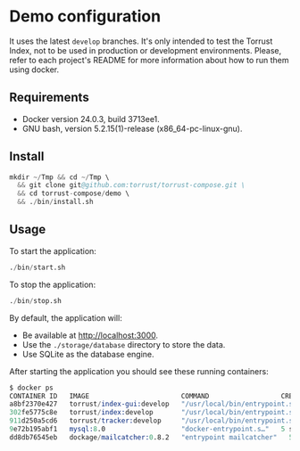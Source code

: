# Demo configuration

It uses the latest `develop` branches. It's only intended to test the Torrust Index, not to be used in production or development environments. Please, refer to each project's README for more information about how to run them using docker.

## Requirements

- Docker version 24.0.3, build 3713ee1.
- GNU bash, version 5.2.15(1)-release (x86_64-pc-linux-gnu).

## Install

```s
mkdir ~/Tmp && cd ~/Tmp \
  && git clone git@github.com:torrust/torrust-compose.git \
  && cd torrust-compose/demo \
  && ./bin/install.sh
```

## Usage

To start the application:

```s
./bin/start.sh
```

To stop the application:

```s
./bin/stop.sh
```

By default, the application will:

- Be available at <http://localhost:3000>.
- Use the `./storage/database` directory to store the data.
- Use SQLite as the database engine.

After starting the application you should see these running containers:

```s
$ docker ps
CONTAINER ID   IMAGE                       COMMAND                  CREATED         STATUS                            PORTS                                                                                                      NAMES
a8bf2370e427   torrust/index-gui:develop   "/usr/local/bin/entrypoint.sh"   5 seconds ago   Up 3 seconds (health: starting)   0.0.0.0:3000->3000/tcp, :::3000->3000/tcp, 0.0.0.0:24678->24678/tcp, :::24678->24678/tcp                   torrust-index-gui-1
302fe5775c8e   torrust/index:develop       "/usr/local/bin/entrypoint.sh"   5 seconds ago   Up 3 seconds (health: starting)   0.0.0.0:3001->3001/tcp, :::3001->3001/tcp                                                                  torrust-index-1
911d250a5cd6   torrust/tracker:develop     "/usr/local/bin/entrypoint.sh"   5 seconds ago   Up 4 seconds (health: starting)   1313/tcp, 0.0.0.0:1212->1212/tcp, :::1212->1212/tcp, 7070/tcp, 0.0.0.0:6969->6969/udp, :::6969->6969/udp   torrust-tracker-1
9e72b195abf1   mysql:8.0                   "docker-entrypoint.s…"   5 seconds ago   Up 4 seconds (healthy)            0.0.0.0:3306->3306/tcp, :::3306->3306/tcp, 33060/tcp                                                       torrust-mysql-1
dd8db76545eb   dockage/mailcatcher:0.8.2   "entrypoint mailcatcher"   5 seconds ago   Up 4 seconds                      0.0.0.0:1025->1025/tcp, :::1025->1025/tcp, 0.0.0.0:1080->1080/tcp, :::1080->1080/tcp                       torrust-mailcatcher-1
```
